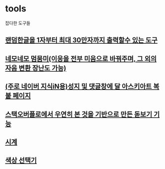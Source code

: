 # tools
잡다한 도구들
## [랜덤한글을 1자부터 최대 30만자까지 출력할수 있는 도구](./hangul40000.html)
## [네모네모 멈뭄미(이응을 전부 미음으로 바꿔주며, 그 외의 자음 변환 장난도 가능)](./nemo.html)
## [(주로 네이버 지식iN용)성지 및 댓글창에 달 아스키아트 복붙 페이지](./kin.html)
## [스택오버플로에서 우연히 본 것을 기반으로 만든 돋보기 기능](./hole.html)
## [시계](https://codepen.io/chonggi-tokhu/pen/wvYWRZb)
## [색상 선택기](https://chonggi-tokhu.github.io/_Colour_Picker/)
